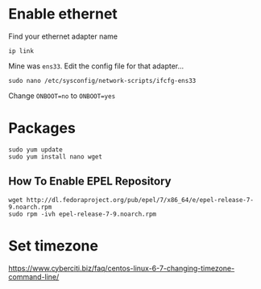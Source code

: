 # Enable ethernet
Find your ethernet adapter name

`ip link`

Mine was `ens33`. Edit the config file for that adapter...

`sudo nano /etc/sysconfig/network-scripts/ifcfg-ens33`

Change `ONBOOT=no` to `ONBOOT=yes`

# Packages
```
sudo yum update
sudo yum install nano wget
```

## How To Enable EPEL Repository
```
wget http://dl.fedoraproject.org/pub/epel/7/x86_64/e/epel-release-7-9.noarch.rpm
sudo rpm -ivh epel-release-7-9.noarch.rpm
```

# Set timezone
https://www.cyberciti.biz/faq/centos-linux-6-7-changing-timezone-command-line/

